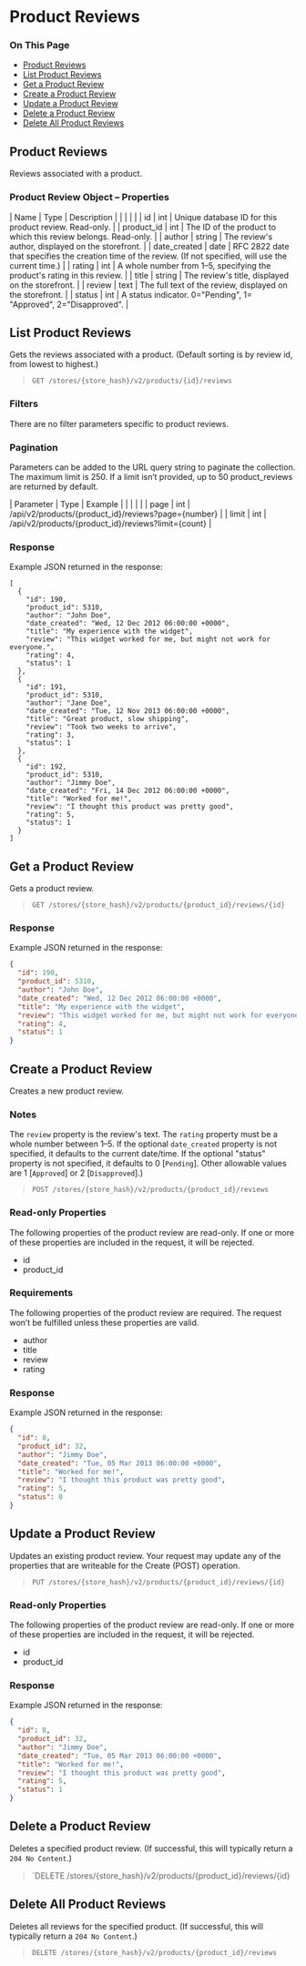 # Product Reviews

<div class="otp" id="no-index">

### On This Page
- [Product Reviews](#product-reviews)
- [List Product Reviews](#list-product-reviews)
- [Get a Product Review](#get-a-product-review)
- [Create a Product Review](#create-a-product-review)
- [Update a Product Review](#update-a-product-review)
- [Delete a Product Review](#delete-a-product-review)
- [Delete All Product Reviews](#delete-all-product-reviews)

</div> 

## Product Reviews 

Reviews associated with a product.

### Product Review Object – Properties 

| Name | Type | Description |
|  |  |  |
| id | int | Unique database ID for this product review. Read-only. |
| product_id | int | The ID of the product to which this review belongs. Read-only. |
| author | string | The review's author, displayed on the storefront. |
| date_created | date | RFC 2822 date that specifies the creation time of the review. (If not specified, will use the current time.) |
| rating | int | A whole number from 1–5, specifying the product's rating in this review. |
| title | string | The review's title, displayed on the storefront. |
| review | text | The full text of the review, displayed on the storefront. |
| status | int | A status indicator. 0="Pending", 1= "Approved", 2="Disapproved". |

## List Product Reviews 

Gets the reviews associated with a product. (Default sorting is by review id, from lowest to highest.)

>`GET /stores/{store_hash}/v2/products/{id}/reviews`

### Filters 

There are no filter parameters specific to product reviews. 

### Pagination 

Parameters can be added to the URL query string to paginate the collection. The maximum limit is 250. If a limit isn’t provided, up to 50 product_reviews are returned by default.

| Parameter | Type | Example |
|  |  |  |
| page | int | /api/v2/products/{product_id}/reviews?page={number} |
| limit | int | /api/v2/products/{product_id}/reviews?limit={count} |

### Response 

Example JSON returned in the response:

```
[
  {
    "id": 190,
    "product_id": 5310,
    "author": "John Doe",
    "date_created": "Wed, 12 Dec 2012 06:00:00 +0000",
    "title": "My experience with the widget",
    "review": "This widget worked for me, but might not work for everyone.",
    "rating": 4,
    "status": 1
  },
  {
    "id": 191,
    "product_id": 5310,
    "author": "Jane Doe",
    "date_created": "Tue, 12 Nov 2013 06:00:00 +0000",
    "title": "Great product, slow shipping",
    "review": "Took two weeks to arrive",
    "rating": 3,
    "status": 1
  },
  {
    "id": 192,
    "product_id": 5310,
    "author": "Jimmy Doe",
    "date_created": "Fri, 14 Dec 2012 06:00:00 +0000",
    "title": "Worked for me!",
    "review": "I thought this product was pretty good",
    "rating": 5,
    "status": 1
  }
]
```

## Get a Product Review 

Gets a product review.

>`GET /stores/{store_hash}/v2/products/{product_id}/reviews/{id}`

### Response 

Example JSON returned in the response:

```json
{
  "id": 190,
  "product_id": 5310,
  "author": "John Doe",
  "date_created": "Wed, 12 Dec 2012 06:00:00 +0000",
  "title": "My experience with the widget",
  "review": "This widget worked for me, but might not work for everyone.",
  "rating": 4,
  "status": 1
}
```

## Create a Product Review 

Creates a new product review. 

### Notes 

The `review` property is the review's text. The `rating` property must be a whole number between 1–5. If the optional `date_created` property is not specified, it defaults to the current date/time. If the optional "status" property is not specified, it defaults to 0 [`Pending`]. Other allowable values are 1 [`Approved`] or 2 [`Disapproved`].)

>`POST /stores/{store_hash}/v2/products/{product_id}/reviews`

### Read-only Properties 

The following properties of the product review are read-only. If one or more of these properties are included in the request, it will be rejected.

*   id
*   product_id

### Requirements 

The following properties of the product review are required. The request won’t be fulfilled unless these properties are valid.

*   author
*   title
*   review
*   rating

### Response 

Example JSON returned in the response:

```json
{
  "id": 8,
  "product_id": 32,
  "author": "Jimmy Doe",
  "date_created": "Tue, 05 Mar 2013 06:00:00 +0000",
  "title": "Worked for me!",
  "review": "I thought this product was pretty good",
  "rating": 5,
  "status": 0
}
```

## Update a Product Review 

Updates an existing product review. Your request may update any of the properties that are writeable for the Create (POST) operation.

>`PUT /stores/{store_hash}/v2/products/{product_id}/reviews/{id}`

### Read-only Properties 

The following properties of the product review are read-only. If one or more of these properties are included in the request, it will be rejected.

*   id
*   product_id

### Response 

Example JSON returned in the response:

```json
{
  "id": 8,
  "product_id": 32,
  "author": "Jimmy Doe",
  "date_created": "Tue, 05 Mar 2013 06:00:00 +0000",
  "title": "Worked for me!",
  "review": "I thought this product was pretty good",
  "rating": 5,
  "status": 1
}
```

## Delete a Product Review 

Deletes a specified product review. (If successful, this will typically return a `204 No Content`.)

>`DELETE /stores/{store_hash}/v2/products/{product_id}/reviews/{id}

## Delete All Product Reviews 

Deletes all reviews for the specified product. (If successful, this will typically return a `204 No Content`.)

>`DELETE /stores/{store_hash}/v2/products/{product_id}/reviews`

